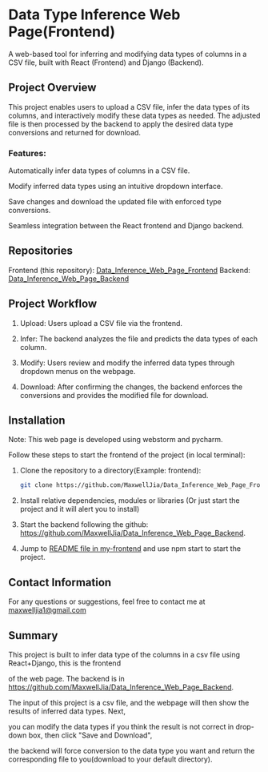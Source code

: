 # Data Type Inference Web Page(Frontend)

A web-based tool for inferring and modifying data types of columns in a CSV file, built with React (Frontend) and Django (Backend).

## Project Overview
This project enables users to upload a CSV file, infer the data types of its columns, and interactively modify these data types as needed. 
The adjusted file is then processed by the backend to apply the desired data type conversions and returned for download.

### Features:
Automatically infer data types of columns in a CSV file.

Modify inferred data types using an intuitive dropdown interface.

Save changes and download the updated file with enforced type conversions.

Seamless integration between the React frontend and Django backend.

## Repositories
Frontend (this repository): [Data_Inference_Web_Page_Frontend](https://github.com/MaxwellJia/Data_Inference_Web_Page_Frontend)
Backend: [Data_Inference_Web_Page_Backend](https://github.com/MaxwellJia/Data_Inference_Web_Page_Backend)


## Project Workflow
1. Upload: Users upload a CSV file via the frontend.

2. Infer: The backend analyzes the file and predicts the data types of each column.

3. Modify: Users review and modify the inferred data types through dropdown menus on the webpage.

4. Download: After confirming the changes, the backend enforces the conversions and provides the modified file for download.

## Installation

Note: This web page is developed using webstorm and pycharm.

Follow these steps to start the frontend of the project (in local terminal):

1. Clone the repository to a directory(Example: frontend):
   ```bash
   git clone https://github.com/MaxwellJia/Data_Inference_Web_Page_Frontend.git

2. Install relative dependencies, modules or libraries (Or just start the project and it will alert you to install)


3. Start the backend following the github: https://github.com/MaxwellJia/Data_Inference_Web_Page_Backend.


4. Jump to [README file in my-frontend](my-frontend/README.md) and use npm start to start the project.


## Contact Information

For any questions or suggestions, feel free to contact me at maxwelljia1@gmail.com

## Summary

This project is built to infer data type of the columns in a csv file using React+Django, this is the frontend

of the web page. The backend is in https://github.com/MaxwellJia/Data_Inference_Web_Page_Backend.

The input of this project is a csv file, and the webpage will then show the results of inferred data types. Next,

you can modify the data types if you think the result is not correct in drop-down box, then click "Save and Download",

the backend will force conversion to the data type you want and return the corresponding file to you(download to your default directory).
